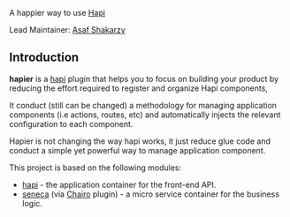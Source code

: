 A happier way to use [Hapi](http://hapijs.com)

Lead Maintainer: [Asaf Shakarzy](https://github.com/asaf)

## Introduction

**hapier** is a [hapi](http://hapijs.com) plugin that helps you to focus on building
your product by reducing the effort required to register and organize Hapi components,

It conduct (still can be changed) a methodology for managing application
components (i.e actions, routes, etc) and automatically injects the relevant
configuration to each component.

Hapier is not changing the way hapi works, it just reduce glue code and conduct
a simple yet powerful way to manage application component.

This project is based on the following modules:

* [hapi](http://hapijs.com) - the application container for the front-end API.
* [seneca](http://senecajs.org) (via [Chairo](https://github.com/hapijs/chairo) plugin) - a micro service container for the business logic.
